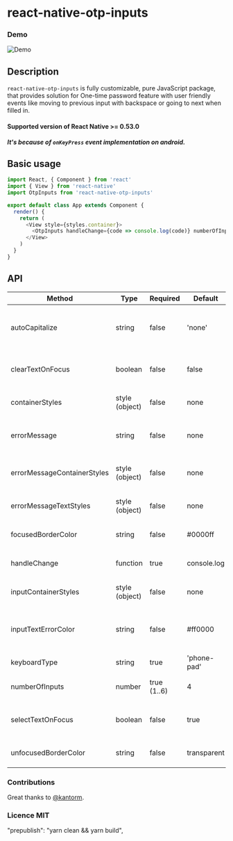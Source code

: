 # react-native-otp-inputs

### Demo

![Demo](https://user-images.githubusercontent.com/17621507/36565065-a03b98b0-181f-11e8-9a54-09d978bec892.gif)

## Description

`react-native-otp-inputs` is fully customizable, pure JavaScript package, that provides solution for One-time password feature with user friendly events like moving to previous input with backspace or going to next when filled in.

#### Supported version of React Native >= 0.53.0

**_It's because of `onKeyPress` event implementation on android._**

## Basic usage

```js
import React, { Component } from 'react'
import { View } from 'react-native'
import OtpInputs from 'react-native-otp-inputs'

export default class App extends Component {
  render() {
    return (
      <View style={styles.container}>
        <OtpInputs handleChange={code => console.log(code)} numberOfInputs={6} />
      </View>
    )
  }
}
```

## API

| Method                      | Type           | Required    | Default     | Description                                                    |
| --------------------------- | -------------- | ----------- | ----------- | -------------------------------------------------------------- |
| autoCapitalize              | string         | false       | 'none'      | Defines input auto capitalization (only use with keyboardType) |
| clearTextOnFocus            | boolean        | false       | false       | Defines if input text should be cleared on focus               |
| containerStyles             | style (object) | false       | none        | Styles applied to whole container                              |
| errorMessage                | string         | false       | none        | Error message that is displayed above inputs                   |
| errorMessageContainerStyles | style (object) | false       | none        | Styles applied to error message container                      |
| errorMessageTextStyles      | style (object) | false       | none        | Styles applied to error message text                           |
| focusedBorderColor          | string         | false       | #0000ff     | borderColor of input when focused                              |
| handleChange                | function       | true        | console.log | Returns otp code which is typed in inputs                      |
| inputContainerStyles        | style (object) | false       | none        | Styles applied to each input container                         |
| inputTextErrorColor         | string         | false       | #ff0000     | Color of text inside input container when error is passed in   |
| keyboardType                | string         | true        | 'phone-pad' | Keyboard type for inputs                                       |
| numberOfInputs              | number         | true (1..6) | 4           | How many inputs should be rendered                             |
| selectTextOnFocus           | boolean        | false       | true        | Defines if input text should be selected on focus              |
| unfocusedBorderColor        | string         | false       | transparent | borderColor of input when not focused                          |

### Contributions

Great thanks to [@kantorm](https://github.com/kantorm).

### Licence MIT

 "prepublish": "yarn clean && yarn build",
